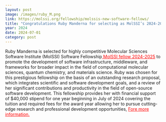 ```yaml
---
layout: post
image: /images/ruby_M.png
link: https://molssi.org/fellowship/molssis-new-software-fellows/
title: "Congratulations Ruby Manderna for selecting as MolSSI’s 2024-2025 Software Fellow"
year: 2024
date: 2024-07-01
category: post
---
```

<p>
 Ruby Manderna is selected for highly competitive Molecular Sciences Software Institute (MolSSI) Software Fellowship<a href="https://molssi.org/fellowship/molssis-new-software-fellows/" style="color: red;"> MolSSI fellow 2024-2025</a> to promote the development of software infrastructure, middleware, and frameworks for broader impact in the field of computational molecular sciences, quantum chemistry, and materials science. Ruby was chosen for this prestigious fellowship on the basis of an outstanding research proposal, which integrates scientific and software development goals, and a review of her significant contributions and productivity in the field of open-source software development. This fellowship provides her with financial support of $40,000 stipend for one year beginning in July of 2024 covering the tuition and required fees for the award year allowing her to pursue cutting-edge research and professional development opportunities, <a href="https://molssi.org/fellowship/" style="color: red;"> Fore more information.</a>